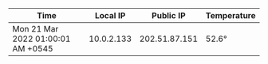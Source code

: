 | Time     | Local IP | Public IP | Temperature |
| ----------- | ----------- | ----------- | ----------- |
| Mon 21 Mar 2022 01:00:01 AM +0545      | 10.0.2.133     | 202.51.87.151  | 52.6° |
